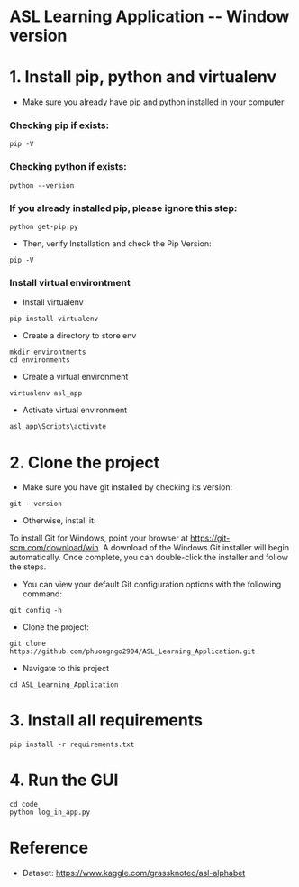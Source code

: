 # ASL Learning Application -- Window version

# 1. Install pip, python and virtualenv
* Make sure you already have pip and python installed in your computer<br />

### Checking pip if exists:
```
pip -V
```
### Checking python  if exists:
```
python --version
```
### If you already installed pip, please ignore this step:
```
python get-pip.py
```
* Then, verify Installation and check the Pip Version:
```
pip -V
```
### Install virtual environtment
* Install virtualenv
```
pip install virtualenv
```
* Create a directory to store env
```
mkdir environtments
cd environments
```
* Create a virtual environment
```
virtualenv asl_app
```
* Activate virtual environment
```
asl_app\Scripts\activate
```
# 2. Clone the project
* Make sure you have git installed by checking its version:
```
git --version 
```
* Otherwise, install it:

To install Git for Windows, point your browser at https://git-scm.com/download/win. A download of the Windows Git installer will begin automatically. Once complete, you can double-click the installer and follow the steps.<br />
* You can view your default Git configuration options with the following command:
```
git config -h
```
* Clone the project:
```
git clone https://github.com/phuongngo2904/ASL_Learning_Application.git
```
* Navigate to this project 
```
cd ASL_Learning_Application
```
# 3.  Install all requirements
```
pip install -r requirements.txt
```
# 4. Run the GUI
```
cd code
python log_in_app.py
```
# Reference 
* Dataset: https://www.kaggle.com/grassknoted/asl-alphabet

